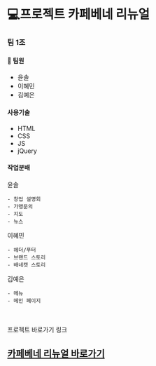 # 💻프로젝트 카페베네 리뉴얼
### 팀 1조

#### :running: 팀원

+ 윤솔
+ 이혜민
+ 김예은

#### 사용기술

+ HTML
+ CSS
+ JS
+ jQuery

#### 작업분배
윤솔
```
- 창업 설명회
- 가맹문의
- 지도
- 뉴스
```

이혜민
```
- 헤더/푸터
- 브랜드 스토리
- 배네캣 스토리
```

김예은
```
- 메뉴
- 메인 페이지
```
<br><br>
프로젝트 바로가기 링크

## [카페베네 리뉴얼 바로가기](https://ys389164.github.io/RenewalCB/)

